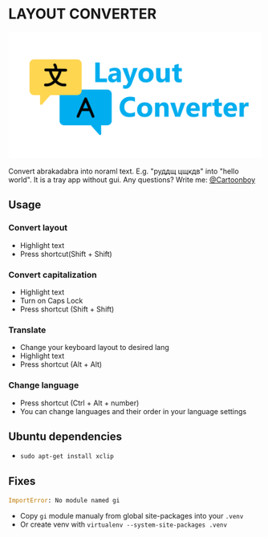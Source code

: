 # LAYOUT CONVERTER

![Board](design/board.png)

Convert abrakadabra into noraml text. E.g. "руддщ цщкдв" into "hello world". It is a tray app without gui.
Any questions? Write me: [@Cartoonboy](https://t.me/Cartoonboy)

## Usage

### Convert layout

* Highlight text
* Press shortcut(Shift + Shift)

### Convert capitalization

* Highlight text
* Turn on Caps Lock
* Press shortcut (Shift + Shift)

### Translate

* Change your keyboard layout to desired lang
* Highlight text
* Press shortcut (Alt + Alt)

### Change language

* Press shortcut (Ctrl + Alt + number)
* You can change languages and their order in your language settings

## Ubuntu dependencies

* `sudo apt-get install xclip`

## Fixes

```python
ImportError: No module named gi
```

* Copy `gi` module manualy from global site-packages into your `.venv`
* Or create venv with `virtualenv --system-site-packages .venv`
